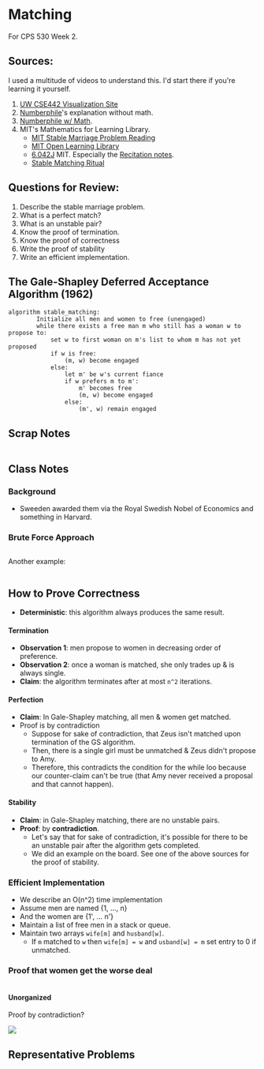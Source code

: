 # Matching

For CPS 530 Week 2.

## Sources:

I used a multitude of videos to understand this. I'd start there if you're learning it yourself.

1. [UW CSE442 Visualization Site](https://uw-cse442-wi20.github.io/FP-cs-algorithm/)
2. [Numberphile](https://www.youtube.com/watch?v=Qcv1IqHWAzg)'s explanation without math.
3. [Numberphile w/ Math](https://www.youtube.com/watch?v=LtTV6rIxhdo).
4. MIT's Mathematics for Learning Library.
   * [MIT Stable Marriage Problem Reading](https://openlearninglibrary.mit.edu/assets/courseware/v1/d654c70d7bd563a57216f76bd8bbf308/asset-v1:OCW+6.042J+2T2019+type@asset+block/MIT6\_042JS15\_Session22.pdf)
   * [MIT Open Learning Library](https://openlearninglibrary.mit.edu/courses/course-v1:OCW+6.042J+2T2019/courseware/2123f967fa994ff8a6d8bb681df65745/c722e6fd7da7492d9e165a6c987898e5/?activate\_block\_id=block-v1%3AOCW%2B6.042J%2B2T2019%2Btype%40sequential%2Bblock%40c722e6fd7da7492d9e165a6c987898e5)
   * [6.042J](https://ocw.mit.edu/courses/6-042j-mathematics-for-computer-science-fall-2010/pages/syllabus/) MIT. Especially the [Recitation notes](https://ocw.mit.edu/courses/6-042j-mathematics-for-computer-science-fall-2010/resources/mit6\_042jf10\_rec07\_sol/).
   * [Stable Matching Ritual](https://www.youtube.com/watch?v=RE5PmdGNgj0)

## Questions for Review:

1. Describe the stable marriage problem.
2. What is a perfect match?
3. What is an unstable pair?
4. Know the proof of termination.
5. Know the proof of correctness
6. Write the proof of stability
7. Write an efficient implementation.

## The Gale-Shapley Deferred Acceptance Algorithm (1962)

```
algorithm stable_matching:
		Initialize all men and women to free (unengaged)
		while there exists a free man m who still has a woman w to propose to:
			set w to first woman on m's list to whom m has not yet proposed
			if w is free:
				(m, w) become engaged
			else:
				let m' be w's current fiance
				if w prefers m to m':
					m' becomes free
					(m, w) become engaged
				else:
					(m', w) remain engaged
```

## Scrap Notes

<figure><img src="../../../.gitbook/assets/Stable Matching Scrap Notes.png" alt=""><figcaption></figcaption></figure>

## Class Notes

### Background

* Sweeden awarded them via the Royal Swedish Nobel of Economics and something in Harvard.

### Brute Force Approach

<figure><img src="../../../.gitbook/assets/image (149).png" alt=""><figcaption></figcaption></figure>

Another example:

<figure><img src="../../../.gitbook/assets/image (266).png" alt=""><figcaption></figcaption></figure>

###

## How to Prove Correctness

* **Deterministic**: this algorithm always produces the same result.

#### Termination

* **Observation 1**: men propose to women in decreasing order of preference.
* **Observation 2**: once a woman is matched, she only trades up & is always single.
* **Claim**: the algorithm terminates after at most `n^2` iterations.

#### Perfection

* **Claim**: In Gale-Shapley matching, all men & women get matched.
* Proof is by contradiction
  * Suppose for sake of contradiction, that Zeus isn't matched upon termination of the GS algorithm.
  * Then, there is a single girl must be unmatched & Zeus didn't propose to Amy.
  * Therefore, this contradicts the condition for the while loo because our counter-claim can't be true (that Amy never received a proposal and that cannot happen).

#### Stability

* **Claim**: in Gale-Shapley matching, there are no unstable pairs.
* **Proof**: by **contradiction**.&#x20;
  * Let's say that for sake of contradiction, it's possible for there to be an unstable pair after the algorithm gets completed.
  * We did an example on the board. See one of the above sources for the proof of stability.

### Efficient Implementation

* We describe an O(n^2) time implementation
* Assume men are named {1, ..., n}
* And the women are {1', ... n'}
* Maintain a list of free men in a stack or queue.
* Maintain two arrays `wife[m]` and `husband[w]`.
  * If `m` matched to `w` then `wife[m] = w` and `usband[w] = m` set entry to 0 if unmatched.

### Proof that women get the worse deal

<figure><img src="../../../.gitbook/assets/image (1) (1).png" alt=""><figcaption></figcaption></figure>

#### Unorganized

Proof by contradiction?

![](<../../../.gitbook/assets/image (1).png>)



## Representative Problems

<figure><img src="../../../.gitbook/assets/image (2).png" alt=""><figcaption></figcaption></figure>

